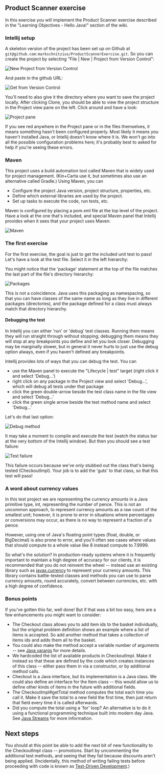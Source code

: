 ## Product Scanner exercise

In this exercise you will implement the Product Scanner exercise described in the
"Learning Objectives - Hello Java!" section of the wiki.

### Intellij setup

A skeleton version of the project has been set up on Github at `git@github.com:markschnitzius/ProductScannerExercise.git`.
So you can create the project by selecting "File | New | Project from Version Control":

![New Project from Version Control](doc/createproj.png)

And paste in the github URL:

![Get from Version Control](doc/getfromversioncontrol.png)

You'll need to also give it the directory where you want to save the project locally.
After clicking Clone, you should be able to view the project structure in the Project
view pane on the left.  Click around and have a look:

![Project pane](doc/projectpane.png)

If you see red anywhere in the Project pane or in the files themselves, it means
something hasn't been configured properly.  Most likely it means you haven't
installed Java, or Intellij doesn't know where it is.  We won't go into all the
possible configuration problems here; it's probably best to asked for help if you're
seeing these errors.

### Maven

This project uses a build automation tool called Maven that is widely used for project management.
(Kin+Carta use it, but sometimes also use an alternative called Gradle.)  Using Maven, you can

* Configure the project Java version, project structure, properties, etc.
* Define which external libraries are used by the project.
* Set up tasks to execute the code, run tests, etc.

Maven is configured by placing a pom.xml file at the top level of the project.  Have a look
at the one that's included, and special Maven panel that Intellij provides when it sees that
your project uses Maven:

![Maven](doc/maven.png)

### The first exercise

For the first exercise, the goal is just to get the included unit test to pass!  Let's have
a look at the test file.  Select it in the left hierarchy:

You might notice that the 'package' statement at the top of the file matches the last part
of the file's directory hierarchy:

![Packages](doc/packages.png)

This is not a coincidence.  Java uses this packaging as namespacing, so that you can have
classes of the same name as long as they live in different packages (directories), and the
package defined for a class must always match that directory hierarchy.

#### Debugging the test

In Intellij you can either 'run' or 'debug' test classes.  Running them means they will
run straight through without stopping; debugging them means they will stop at any breakpoints
you define and let you look closer.  Debugging may be marginally slower, but in general it
never hurts to just use the debug option always, even if you haven't defined any breakpoints.

Intellij provides lots of ways that you can debug the test.  You can

* use the Maven panel to execute the "Lifecycle | test" target (right click it and select 'Debug...')
* right click on any package in the Project view and select 'Debug...', which will debug all tests under that package
* click the green double-arrow beside the test class name in the file view and select 'Debug...'
* click the green single arrow beside the test method name and select 'Debug...'

Let's do that last option:

![Debug method](doc/debugtestmethod.png)

It may take a moment to compile and execute the test (watch the status bar at the very bottom of the
Intellij window).  But then you should see a test failure:

![Test failure](doc/testfailure.png)

This failure occurs because we've only stubbed out the class that's being tested (CheckoutImpl).  Your job is to
add the 'guts' to that class, so that this test will pass!

### A word about currency values

In this test project we are representing the currency amounts in a Java primitive type, int, representing the
number of pence.  This is not an uncommon approach, to represent currency amounts as a raw count of the smallest
unit; however, it is prone to error in situations where percentages or conversions may occur, as there is no way
to represent a fraction of a pence.

However, using one of Java's floating point types (float, double, or BigDecimal) is also prone to error, and
you'll often see cases where values that should compute to a whole value like 8 instead compute to 7.9999.

So what's the solution?  In production-ready systems where it is frequently important to maintain a high degree
of accuracy for our clients, it is recommended that you do not reinvent the wheel -- instead use an existing
library such as [javax.currency](https://www.baeldung.com/java-money-and-currency) to represent your currency
amounts.  This library contains battle-tested classes and methods you can use to parse currency amounts,
round accurately, convert between currencies, etc. with a high degree of confidence.

### Bonus points

If you've gotten this far, well done!  But if that was a bit too easy, here are a few enhancements you might want
to consider:

* The Checkout class allows you to add item ids to the basket individually, but the original problem definition shows an example where a list of items is accepted.  So add another method that takes a collection of items ids and adds them all to the basket.
* You could also make the method accept a variable number of arguments -- see [Java varargs](https://www.baeldung.com/java-varargs) for more details.
* We hardcoded the list of available products in CheckoutImpl.  Make it instead so that these are defined by the code which creates instances of this class -- either pass them in via a constructor, or by additional method calls.
* Checkout is a Java interface, but its implementation is a Java class.  We could also define an interface for the Item class -- this would allow us to define other kinds of items in the future with additional fields.
* The CheckoutImpl#getTotal method computes the total each time you call it.  Make it save the total to a new field the first time, then just return that field every time it is called afterwards.
* Did you compute the total using a 'for' loop?  An alternative is to do it using a functional programming technique built into modern day Java.  See [Java Streams](https://stackify.com/streams-guide-java-8/) for more information.

## Next steps

You should at this point be able to add the next bit of new functionality to the CheckoutImpl class -- promotions.
Start by uncommenting the additional test methods, and seeing that they fail because discounts aren't being applied.
(Incidentally, this method of writing failing tests before proceeding with code is known as [Test-Driven Development](https://en.wikipedia.org/wiki/Test-driven_development).)

